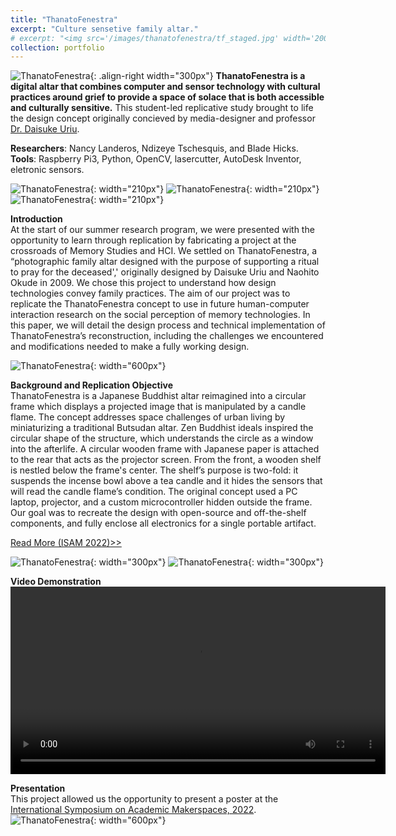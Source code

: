 ```yaml
---
title: "ThanatoFenestra"
excerpt: "Culture sensetive family altar."
# excerpt: "<img src='/images/thanatofenestra/tf_staged.jpg' width='200px'>"
collection: portfolio
---
```


![ThanatoFenestra](/images/thanatofenestra/thanatofenestra_portfolio_pic.jpg "ThanatoFenestra"){: .align-right width="300px"}
**ThanatoFenestra is a digital altar that combines computer and sensor technology with cultural practices around grief to provide a space of solace that is both accessible and culturally sensitive.**
This student-led replicative study brought to life the design concept originally concieved by media-designer and professor <a href="https://daisuke.uriu.jp/about/?lang=en" target="_blank">Dr. Daisuke Uriu</a>.

**Researchers**: Nancy Landeros, Ndizeye Tschesquis, and Blade Hicks.<br>
**Tools**: Raspberry Pi3, Python, OpenCV, lasercutter, AutoDesk Inventor, eletronic sensors.

![ThanatoFenestra](/images/thanatofenestra/tf_package_inventor_doc_2.png "ThanatoFenestra"){: width="210px"}
![ThanatoFenestra](/images/thanatofenestra/tf_package_inventor_doc.png "ThanatoFenestra"){: width="210px"}
![ThanatoFenestra](/images/thanatofenestra/tf_package_inventor_doc_3.png "ThanatoFenestra"){: width="210px"}

**Introduction**<br>
At the start of our summer research program, we were presented with the opportunity to learn through replication by fabricating a project at the crossroads of Memory Studies and HCI. We settled on ThanatoFenestra, a “photographic family altar designed with the purpose of supporting a ritual to pray for the deceased',' originally designed by Daisuke Uriu and Naohito Okude in 2009. We chose this project to understand how design technologies convey family practices. The aim of our project was to replicate the ThanatoFenestra concept to use in future human-computer interaction research on the social perception of memory technologies. In this paper, we will detail the design process and technical implementation of ThanatoFenestra’s reconstruction, including the challenges we encountered and modifications needed to make a fully working design.

![ThanatoFenestra](/images/thanatofenestra/tf_prototype_withComp.jpg "ThanatoFenestra"){: width="600px"}

**Background and Replication Objective**<br>
ThanatoFenestra is a Japanese Buddhist altar reimagined into a circular frame which displays a projected image that is manipulated by a candle flame. The concept addresses space challenges of urban living by miniaturizing a traditional Butsudan altar. Zen Buddhist ideals inspired the circular shape of the structure, which understands the circle as a window into the afterlife. A circular wooden frame with Japanese paper is attached to the rear that acts as the projector screen. From the front, a wooden shelf is nestled below the frame's center. The shelf’s purpose is two-fold: it suspends the incense bowl above a tea candle and it hides the sensors that will read the candle flame’s condition. The original concept used a PC laptop, projector, and a custom microcontroller hidden outside the frame. Our goal was to recreate the design with open-source and off-the-shelf components, and fully enclose all electronics for a single portable artifact.

<a href="https://isam2022.hemi-makers.org/wp-content/uploads/sites/3/2022/10/119..pdf" target="_blank">Read More (ISAM 2022)>></a>

![ThanatoFenestra](/images/thanatofenestra/tf_sensors.jpg "ThanatoFenestra"){: width="300px"}
![ThanatoFenestra](/images/thanatofenestra/tf_guts.jpg "ThanatoFenestra"){: width="300px"}

**Video Demonstration**<br>
<video src="/images/thanatofenestra/tf_demo_video_compressed.mp4" width="600" controls></video><br>

**Presentation**<br>
This project allowed us the opportunity to present a poster at the <a href="https://isam2022.hemi-makers.org/" target="_blank">International Symposium on Academic Makerspaces, 2022</a>.<br>
![ThanatoFenestra](/images/thanatofenestra/tf_poster.png "ThanatoFenestra"){: width="600px"}
